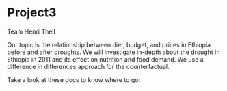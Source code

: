# Project3
Team Henri Theil

Our topic is the relationship between diet, budget, and prices in Ethiopia before and after droughts. We will investigate in-depth about the drought in Ethiopia in 2011 and its effect on nutrition and food demand. We use a difference in differences approach for the counterfactual.

Take a look at these docs to know where to go:
